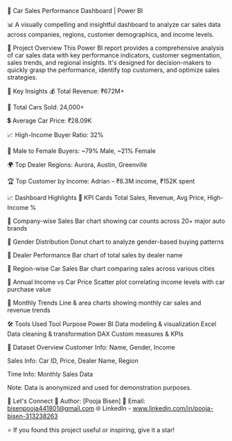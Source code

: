 🚗 Car Sales Performance Dashboard | Power BI

📊 A visually compelling and insightful dashboard to analyze car sales data across companies, regions, customer demographics, and income levels.

📌 Project Overview
This Power BI report provides a comprehensive analysis of car sales data with key performance indicators, customer segmentation, sales trends, and regional insights. It's designed for decision-makers to quickly grasp the performance, identify top customers, and optimize sales strategies.

🧠 Key Insights
💰 Total Revenue: ₹672M+

🚗 Total Cars Sold: 24,000+

💲 Average Car Price: ₹28.09K

📈 High-Income Buyer Ratio: 32%

👤 Male to Female Buyers: ~79% Male, ~21% Female

🌍 Top Dealer Regions: Aurora, Austin, Greenville

🏆 Top Customer by Income: Adrian – ₹6.3M income, ₹152K spent

📈 Dashboard Highlights
🔹 KPI Cards
Total Sales, Revenue, Avg Price, High-Income %

🔹 Company-wise Sales
Bar chart showing car counts across 20+ major auto brands

🔹 Gender Distribution
Donut chart to analyze gender-based buying patterns

🔹 Dealer Performance
Bar chart of total sales by dealer name

🔹 Region-wise Car Sales
Bar chart comparing sales across various cities

🔹 Annual Income vs Car Price
Scatter plot correlating income levels with car purchase value

🔹 Monthly Trends
Line & area charts showing monthly car sales and revenue trends

🛠️ Tools Used
Tool	Purpose
Power BI	Data modeling & visualization
Excel	Data cleaning & transformation
DAX	Custom measures & KPIs

📂 Dataset Overview
Customer Info: Name, Gender, Income

Sales Info: Car ID, Price, Dealer Name, Region

Time Info: Monthly Sales Data

Note: Data is anonymized and used for demonstration purposes.


🤝 Let's Connect
💼 Author: [Pooja Bisen]
📧 Email: bisenpooja441801@gmail.com
🌐 LinkedIn - www.linkedin.com/in/pooja-bisen-313238263

⭐ If you found this project useful or inspiring, give it a star!








